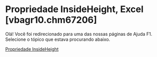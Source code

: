 
# Propriedade InsideHeight, Excel [vbagr10.chm67206]

Olá! Você foi redirecionado para uma das nossas páginas de Ajuda F1. Selecione o tópico que estava procurando abaixo.

[Propriedade InsideHeight](http://msdn.microsoft.com/library/02528324-3aaf-17b3-984d-96ab7b446d5a%28Office.15%29.aspx)
